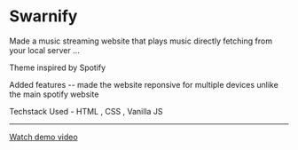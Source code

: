 # Swarnify 
Made a music streaming website that plays music directly fetching from your local server ...

Theme inspired by Spotify

Added features --
made the website reponsive for multiple devices unlike the main spotify website 

Techstack Used - HTML , CSS , Vanilla JS

----

[Watch demo video](https://youtu.be/3wiYkVoRPc4)
